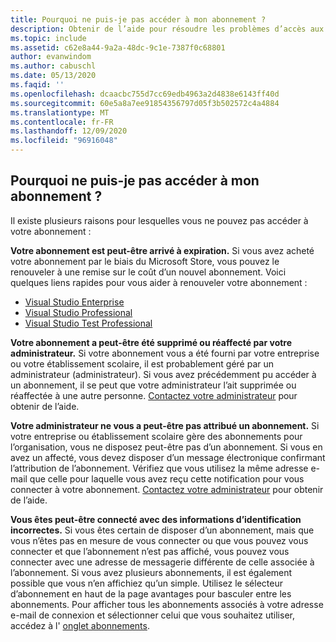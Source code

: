 ```yaml
---
title: Pourquoi ne puis-je pas accéder à mon abonnement ?
description: Obtenir de l’aide pour résoudre les problèmes d’accès aux abonnements Visual Studio
ms.topic: include
ms.assetid: c62e8a44-9a2a-48dc-9c1e-7387f0c68801
author: evanwindom
ms.author: cabuschl
ms.date: 05/13/2020
ms.faqid: ''
ms.openlocfilehash: dcaacbc755d7cc69edb4963a2d4838e6143ff40d
ms.sourcegitcommit: 60e5a8a7ee91854356797d05f3b502572c4a4884
ms.translationtype: MT
ms.contentlocale: fr-FR
ms.lasthandoff: 12/09/2020
ms.locfileid: "96916048"
---
```

## <a name="why-cant-i-access-my-subscription"></a>Pourquoi ne puis-je pas accéder à mon abonnement ?

Il existe plusieurs raisons pour lesquelles vous ne pouvez pas accéder à votre abonnement :

**Votre abonnement est peut-être arrivé à expiration.**  Si vous avez acheté votre abonnement par le biais du Microsoft Store, vous pouvez le renouveler à une remise sur le coût d’un nouvel abonnement.  Voici quelques liens rapides pour vous aider à renouveler votre abonnement :
- [Visual Studio Enterprise](https://www.microsoft.com/p/visual-studio-enterprise-subscription/dg7gmgf0dst4?activetab=pivot%3aoverviewtab)
- [Visual Studio Professional](https://www.microsoft.com/p/visual-studio-professional-subscription/dg7gmgf0dst3?activetab=pivot%3aoverviewtab)
- [Visual Studio Test Professional](https://www.microsoft.com/p/visual-studio-test-professional-subscription/dg7gmgf0dst6?activetab=pivot%3aoverviewtab)

**Votre abonnement a peut-être été supprimé ou réaffecté par votre administrateur.**  Si votre abonnement vous a été fourni par votre entreprise ou votre établissement scolaire, il est probablement géré par un administrateur (administrateur).  Si vous avez précédemment pu accéder à un abonnement, il se peut que votre administrateur l’ait supprimée ou réaffectée à une autre personne.  [Contactez votre administrateur](https://docs.microsoft.com/visualstudio/subscriptions/contact-my-admin) pour obtenir de l’aide.

**Votre administrateur ne vous a peut-être pas attribué un abonnement.**  Si votre entreprise ou établissement scolaire gère des abonnements pour l’organisation, vous ne disposez peut-être pas d’un abonnement.  Si vous en avez un affecté, vous devez disposer d’un message électronique confirmant l’attribution de l’abonnement.  Vérifiez que vous utilisez la même adresse e-mail que celle pour laquelle vous avez reçu cette notification pour vous connecter à votre abonnement. [Contactez votre administrateur](https://docs.microsoft.com/visualstudio/subscriptions/contact-my-admin) pour obtenir de l’aide. 

**Vous êtes peut-être connecté avec des informations d’identification incorrectes.**  Si vous êtes certain de disposer d’un abonnement, mais que vous n’êtes pas en mesure de vous connecter ou que vous pouvez vous connecter et que l’abonnement n’est pas affiché, vous pouvez vous connecter avec une adresse de messagerie différente de celle associée à l’abonnement.  Si vous avez plusieurs abonnements, il est également possible que vous n’en affichiez qu’un simple.  Utilisez le sélecteur d’abonnement en haut de la page avantages pour basculer entre les abonnements.  Pour afficher tous les abonnements associés à votre adresse e-mail de connexion et sélectionner celui que vous souhaitez utiliser, accédez à l' [onglet abonnements](https://my.visualstudio.com/subscriptions).

